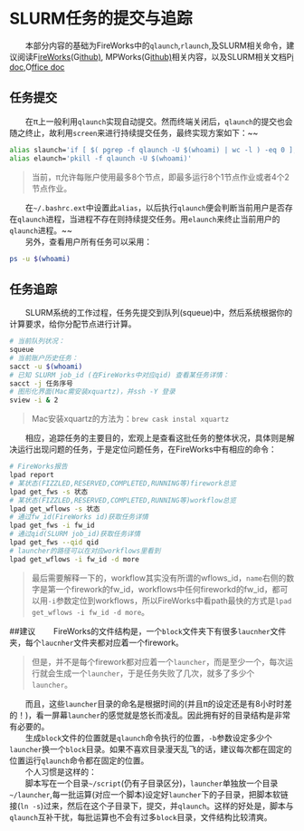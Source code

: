 # SLURM任务的提交与追踪
　　本部分内容的基础为FireWorks中的`qlaunch`,`rlaunch`,及SLURM相关命令，建议阅读F[ireWorks](https://pythonhosted.org/FireWorks/)(G[ithub)](https://github.com/materialsproject/fireworks), MPWorks(G[ithub)](https://github.com/materialsproject/MPWorks)相关内容，以及SLURM相关文档P[i doc](http://pi.sjtu.edu.cn/doc/slurm/),O[ffice doc](http://slurm.schedmd.com/documentation.html)
## 任务提交
　　在π上一般利用`qlaunch`实现自动提交。然而终端关闭后，`qlaunch`的提交也会随之终止，故利用`screen`来进行持续提交任务，最终实现方案如下：~~
```sh
alias slaunch='if [ $( pgrep -f qlaunch -U $(whoami) | wc -l ) -eq 0 ]; then screen qlaunch -r rapidfire --nlaunches infinite -m 3 --sleep 30 -b 10000 & fi'
alias elaunch='pkill -f qlaunch -U $(whoami)'
```

>当前，π允许每账户使用最多8个节点，即最多运行8个1节点作业或者4个2节点作业。

　　在`~/.bashrc.ext`中设置此`alias`，以后执行`qlaunch`便会判断当前用户是否存在`qlaunch`进程，当进程不存在则持续提交任务。用`elaunch`来终止当前用户的`qlaunch`进程。~~  
　　另外，查看用户所有任务可以采用：

```sh
ps -u $(whoami)
```
## 任务追踪
　　SLURM系统的工作过程，任务先提交到队列(squeue)中，然后系统根据你的计算要求，给你分配节点进行计算。

```sh
# 当前队列状况：
squeue
# 当前账户历史任务：
sacct -u $(whoami)
# 已知 SLURM job_id (在FireWorks中对应qid) 查看某任务详情：
sacct -j 任务序号
# 图形化界面(Mac需安装xquartz)，并ssh -Y 登录
sview -i & 2
```
>Mac安装xquartz的方法为：`brew cask instal xquartz`

　　相应，追踪任务的主要目的，宏观上是查看这批任务的整体状况，具体则是解决运行出现问题的任务，于是定位问题任务，在FireWorks中有相应的命令：

```sh
# FireWorks报告
lpad report
# 某状态(FIZZLED,RESERVED,COMPLETED,RUNNING等)firework总览
lpad get_fws -s 状态
# 某状态(FIZZLED,RESERVED,COMPLETED,RUNNING等)workflow总览
lpad get_wflows -s 状态
# 通过fw_id(FireWorks id)获取任务详情
lpad get_fws -i fw_id
# 通过qid(SLURM job_id)获取任务详情
lpad get_fws --qid qid
# launcher的路径可以在对应workflows里看到
lpad get_wflows -i fw_id -d more
```
>最后需要解释一下的，workflow其实没有所谓的wflows\_id，`name`右侧的数字是第一个firework的fw\_id，workflows中任何fireworkd的fw_id，都可以用`-i`参数定位到workflows，所以FireWorks中看path最快的方式是`lpad get_wflows -i fw_id -d more`。

##建议
　　FireWorks的文件结构是，一个`block`文件夹下有很多`laucnher`文件夹，每个`laucnher`文件夹都对应着一个firework。
>但是，并不是每个firework都对应着一个`launcher`，而是至少一个，每次运行就会生成一个`launcher`，于是任务失败了几次，就多了多少个`launcher`。

　　而且，这些`launcher`目录的命名是根据时间的(并且π的设定还是有8小时时差的！)，看一屏幕`launcher`的感觉就是悠长而凌乱。因此拥有好的目录结构是非常有必要的。  
　　生成`block`文件的位置就是`qlaunch`命令执行的位置，`-b`参数设定多少个`launcher`换一个`block`目录。如果不喜欢目录漫天乱飞的话，建议每次都在固定的位置运行`qlaunch`命令都在固定的位置。  
　　个人习惯是这样的：  
　　脚本写在一个目录`~/script`(仍有子目录区分)，`launcher`单独放一个目录`~/launcher`,每一批运算(对应一个脚本)设定好`launcher`下的子目录，把脚本软链接(`ln -s`)过来，然后在这个子目录下，提交，并`qlaunch`。这样的好处是，脚本与`qlaunch`互补干扰，每批运算也不会有过多`block`目录，文件结构比较清爽。
